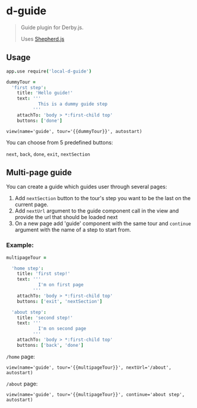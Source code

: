 # d-guide

> Guide plugin for Derby.js.
>
> Uses [Shepherd.js](http://github.hubspot.com/shepherd/docs/welcome/)



## Usage
```coffee
app.use require('local-d-guide')
```

```coffee
dummyTour =
  'first step':
    title: 'Hello guide!'
    text: '''
            This is a dummy guide step
          '''
    attachTo: 'body > *:first-child top'
    buttons: ['done']
```

```jade
view(name='guide', tour='{{dummyTour}}', autostart)
```

You can choose from 5 predefined buttons:

`next`, `back`, `done`, `exit`, `nextSection`


## Multi-page guide
You can create a guide which guides user through several pages:

1. Add `nextSection` button to the tour's step you want to be the last
    on the current page.
2. Add `nextUrl` argument to the guide component call in the view
    and provide the url that should be loaded next
3. On a new page add 'guide' component with the same tour and
    `continue` argument with the name of a step to start from.

### Example:

```coffee
multipageTour =

  'home step':
    title: 'first step!'
    text: '''
            I'm on first page
          '''
    attachTo: 'body > *:first-child top'
    buttons: ['exit', 'nextSection']

  'about step':
    title: 'second step!'
    text: '''
            I'm on second page
          '''
    attachTo: 'body > *:first-child top'
    buttons: ['back', 'done']

```

`/home` page:
```jade
view(name='guide', tour='{{multipageTour}}', nextUrl='/about', autostart)
```

`/about` page:
```jade
view(name='guide', tour='{{multipageTour}}', continue='about step', autostart)
```